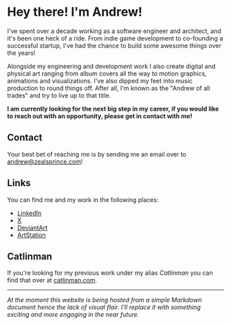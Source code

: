 # Hey there! I'm Andrew! #

I've spent over a decade working as a software engineer and architect, and it's been one heck of a ride. From indie game development to co-founding a successful startup, I've had the chance to build some awesome things over the years!

Alongside my engineering and development work I also create digital and physical art ranging from album covers all the way to motion graphics, animations and visualizations. I've also dipped my feet into music production to round things off. After all, I'm known as the "Andrew of all trades" and try to live up to that title.

**I am currently looking for the next big step in my career, if you would like to reach out with an opportunity, please get in contact with me!**

## Contact ##

Your best bet of reaching me is by sending me an email over to [andrew@zealsprince.com](mailto:andrew@zealsprince.com)!

## Links ##

You can find me and my work in the following places:

- [LinkedIn](https://www.linkedin.com/in/zealsprince/)
- [X](https://twitter.com/zealsprince)
- [DeviantArt](https://www.deviantart.com/zealsprince)
- [ArtStation](https://www.artstation.com/zealsprince)

## Catlinman ##

If you're looking for my previous work under my alias _Catlinman_ you can find that over at [catlinman.com](catlinman.com).

----

_At the moment this website is being hosted from a simple Markdown document hence the lack of visual flair. I'll replace it with something exciting and more engaging in the near future._
